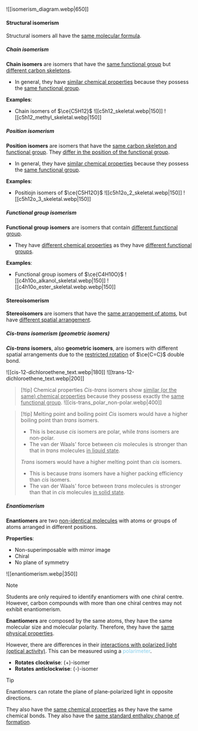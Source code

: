 ![[isomerism_diagram.webp|650]]

#### Structural isomerism
Structural isomers all have the <u>same molecular formula</u>.

##### Chain isomerism
**Chain isomers** are isomers that have the <u>same functional group</u> but <u>different carbon skeletons</u>.
- In general, they have <u>similar chemical properties</u> because they possess the <u>same functional group</u>.

**Examples**:
- Chain isomers of $\ce{C5H12}$
  ![[c5h12_skeletal.webp|150]] ![[c5h12_methyl_skeletal.webp|150]]

##### Position isomerism
**Position isomers** are isomers that have the <u>same carbon skeleton and functional group</u>. They <u>differ in the position of the functional group</u>.
- In general, they have <u>similar chemical properties</u> because they possess the <u>same functional group</u>.

**Examples**:
- Positiojn isomers of $\ce{C5H12O}$
  ![[c5h12o_2_skeletal.webp|150]] ![[c5h12o_3_skeletal.webp|150]]

##### Functional group isomerism
**Functional group isomers** are isomers that contain <u>different functional group</u>.
- They have <u>different chemical properties</u> as they have <u>different functional groups</u>.

**Examples**:
- Functional group isomers of $\ce{C4H10O}$
  ![[c4h10o_alkanol_skeletal.webp|150]] ![[c4h10o_ester_skeletal.webp.webp|150]]

#### Stereoisomerism
**Stereoisomers** are isomers that have the <u>same arrangement of atoms</u>, but have <u>different spatial arrangement</u>.

##### *Cis-trans* isomerism (geometric isomers)
***Cis-trans* isomers**, also **geometric isomers**, are isomers with different spatial arrangements due to the <u>restricted rotation</u> of $\ce{C=C}$ double bond.

![[cis-12-dichloroethene_text.webp|180]] ![[trans-12-dichloroethene_text.webp|200]]

> [!tip] Chemical properties
> *Cis-trans* isomers show <u>similar (or the same) chemical properties</u> because they possess exactly the <u>same functional group</u>.
> ![[cis-trans_polar_non-polar.webp|400]]

> [!tip] Melting point and boiling point
> *Cis* isomers would have a higher boiling point than *trans* isomers.
> - This is because *cis* isomers are polar, while *trans* isomers are non-polar.
> - The van der Waals' force between *cis* molecules is stronger than that in *trans* molecules <u>in liquid state</u>.
> 
> *Trans* isomers would have a higher melting point than *cis* isomers.
> - This is because *trans* isomers have a higher packing efficiency than *cis* isomers.
> - The van der Waals' force between *trans* molecules is stronger than that in *cis* molecules <u>in solid state</u>.

##### Enantiomerism
**Enantiomers** are two <u>non-identical molecules</u> with atoms or groups of atoms arranged in different positions.

**Properties**:
- Non-superimposable with mirror image
- Chiral
- No plane of symmetry

![[enantiomerism.webp|350]]

> [!note]
> Students are only required to identify enantiomers with one chiral centre. However, carbon compounds with more than one chiral centres may not exhibit enantiomerism.

**Enantiomers** are composed by the same atoms, they have the same molecular size and molecular polarity. Therefore, they have the <u>same physical properties</u>.

However, there are differences in their <u>interactions with polarized light (optical activity)</u>. This can be measured using a <span style="color: skyblue">polarimeter</span>.
- **Rotates clockwise**: (+)-isomer
- **Rotates anticlockwise**: (-)-isomer

> [!tip]
> Enantiomers can rotate the plane of plane-polarized light in opposite directions.

They also have the <u>same chemical properties</u> as they have the same chemical bonds. They also have the <u>same standard enthalpy change of formation</u>.

